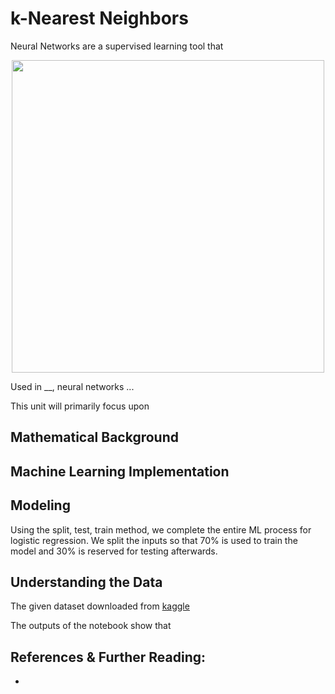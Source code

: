 # k-Nearest Neighbors

Neural Networks are a supervised learning tool that 


<p align="center">
<img src="" style="width:500px;"/>
</p>

Used in __, neural networks ...


This unit will primarily focus upon 

## Mathematical Background




## Machine Learning Implementation



## Modeling

Using the split, test, train method, we complete the entire ML process for logistic regression. We split the inputs so that 70% is used to train the model and 30% is reserved for testing afterwards.



## Understanding the Data
The given dataset downloaded from [kaggle]()

The outputs of the notebook show that

## References & Further Reading:
- []()

